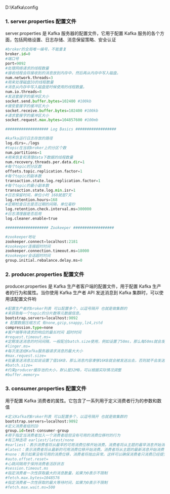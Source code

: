 D:\Kafka\config

### 1. server.properties 配置文件

server.properties 是 Kafka 服务器的配置文件，它用于配置 Kafka 服务的各个方面，包括网络设置、日志存储、消息保留策略、安全认证

```py
#broker的全局唯一编号，不能重复
broker.id=0
#端口号
port=9092
#处理网络请求的线程数量
#接收线程会将接收到的消息放到内存中，然后再从内存中写入磁盘。
num.network.threads=3
#用来处理磁盘IO的线程数量
#消息从内存中写入磁盘是时候使用的线程数量。
num.io.threads=8
#发送套接字的缓冲区大小
socket.send.buffer.bytes=102400 #100kb
#接受套接字的缓冲区大小
socket.receive.buffer.bytes=102400 #100kb
#请求套接字的缓冲区大小
socket.request.max.bytes=104857600 #100mb

################### Log Basics ##################

#kafka运行日志存放的路径
log.dirs=./logs
#topic在当前broker上的分区个数
num.partitions=1
#用来恢复和清理data下数据的线程数量
num.recovery.threads.per.data.dir=1
#每个topic的分区数
offsets.topic.replication.factor=1
#每个topic的副本数
transaction.state.log.replication.factor=1
#每个topic的最小副本数
transaction.state.log.min.isr=1
#日志保留时间，单位小时 168就是7天
log.retention.hours=168
#定期检查日志是否过期的间隔，单位毫秒
log.retention.check.interval.ms=300000
#日志清理器是否启用
log.cleaner.enable=true

################### Zookeeper ##################

#zookeeper地址
zookeeper.connect=localhost:2181
#zookeeper连接超时时间
zookeeper.connection.timeout.ms=18000
#zookeeper会话超时时间
group.initial.rebalance.delay.ms=0

```

### 2. producer.properties 配置文件

producer.properties 是 Kafka 生产者客户端的配置文件，用于配置 Kafka 生产者的行为和属性。当你使用 Kafka 生产者 API 发送消息到 Kafka 集群时，可以使用该配置文件哟

```py
#配置生产者的broker列表 可以配置多个，以逗号隔开 也就是做集群的
#来获取每一个topic的分片数等元数据信息。
bootstrap.servers=localhost:9092
# 配置数据压缩方式 有none,gzip,snappy,lz4,zstd
compression.type=none
#客户端等待请求的响应的最长时间 超时时间
#request.timeout.ms=
#定期发送消息的时间间隔，一般配合batch.size使用，例如设置了50ms，那么每50ms就会发送一次消息合集
#linger.ms=
#每次发送给Kafka服务器请求消息的最大大小
#max.request.size=
#批量发送消息比如说设置了值16KB，那么消息内容凑够16KB就会被发送出去，否则就不会发送，这样可以避免单条消息太大导致的发送失败
#batch.size=
#约束producer缓存池的大小，默认是32MB，可以根据实际情况调整
#buffer.memory=

```

### 3. consumer.properties 配置文件

用于配置 Kafka 消费者的属性。它包含了一系列用于定义消费者行为的参数和数值

```py
#定义Kafka的Broker列表 可以配置多个，以逗号隔开 也就是做集群的
bootstrap.servers=localhost:9092
#定义消费者组的ID
group.id=test-consumer-group
#用于指定当消费者加入一个消费者组但没有可用的消费位移时的行为
#有三种选项 earliest/latest/none
#earliest：表示消费者将从最早的可用消费位移开始消费。消费者将从主题的最早消息开始消费，即使这些消息已经过期。
#latest：表示消费者将从最新的可用消费位移开始消费。消费者将从主题的最新消息开始消费，即跳过已经过期的消息。
#none：表示如果没有可用的消费位移，消费者将抛出异常。这样可以确保消费者只消费已经提交的消费位移。
#auto.offset.reset=
#心跳间隔用于保持消费者活跃状态
#session.timeout.ms
#指定消费者一次性获取最大的消息数量，如果为0表示不限制
#fetch.max.bytes=1048576
#指定消费者一次性获取的最大等待时间，如果为0表示不限制
#fetch.max.wait.ms=500

```
